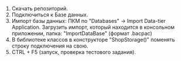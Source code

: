 1) Скачать репозиторий.
2) Подключиться к Базе данных. 
3) Импорт базы данных: ПКМ по "Databases" -> Import Data-tier Application. Загрузить импорт, который находится в консольном приложении, папка: "ImportDataBase" (формат .bacpac)
3) В библиотеке классов в конструкторе "ShopStorage()" поменять строку подключения на свою.
4) CTRL + F5 (запуск, проверка тестового задания).
